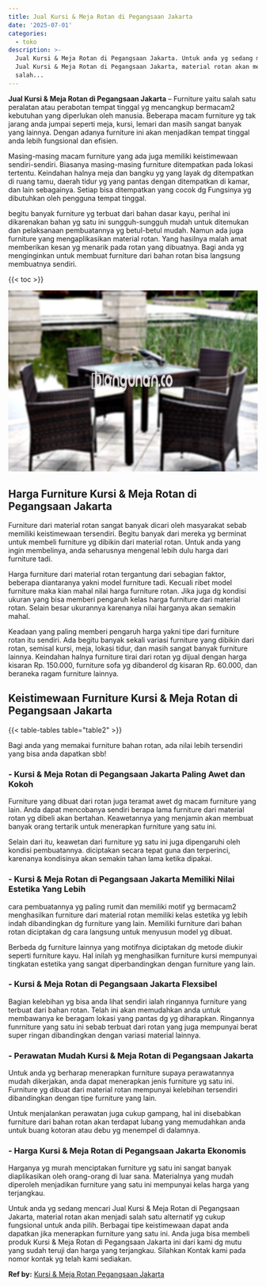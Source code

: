 ```yaml
---
title: Jual Kursi & Meja Rotan di Pegangsaan Jakarta
date: '2025-07-01'
categories:
  - toko
description: >-
  Jual Kursi & Meja Rotan di Pegangsaan Jakarta. Untuk anda yg sedang mencari
  Jual Kursi & Meja Rotan di Pegangsaan Jakarta, material rotan akan menjadi
  salah...
---
```


**Jual Kursi & Meja Rotan di Pegangsaan Jakarta** – Furniture yaitu salah satu peralatan atau perabotan tempat tinggal yg mencangkup bermacam2 kebutuhan yang diperlukan oleh manusia. Beberapa macam furniture yg tak jarang anda jumpai seperti meja, kursi, lemari dan masih sangat banyak yang lainnya. Dengan adanya furniture ini akan menjadikan tempat tinggal anda lebih fungsional dan efisien.

Masing-masing macam furniture yang ada juga memiliki keistimewaan sendiri-sendiri. Biasanya masing-masing furniture ditempatkan pada lokasi tertentu. Keindahan halnya meja dan bangku yg yang layak dg ditempatkan di ruang tamu, daerah tidur yg yang pantas dengan ditempatkan di kamar, dan lain sebagainya. Setiap bisa ditempatkan yang cocok dg Fungsinya yg dibutuhkan oleh pengguna tempat tinggal.

begitu banyak furniture yg terbuat dari bahan dasar kayu, perihal ini dikarenakan bahan yg satu ini sungguh-sungguh mudah untuk ditemukan dan pelaksanaan pembuatannya yg betul-betul mudah. Namun ada juga furniture yang mengaplikasikan material rotan. Yang hasilnya malah amat memberikan kesan yg menarik pada rotan yang dibuatnya. Bagi anda yg menginginkan untuk membuat furniture dari bahan rotan bisa langsung membuatnya sendiri.

{{< toc >}}

![Jual Kursi & Meja Rotan di Pegangsaan Jakarta](/images/kursi-meja-rotan-murah22.png)

## Harga Furniture Kursi & Meja Rotan di Pegangsaan Jakarta

Furniture dari material rotan sangat banyak dicari oleh masyarakat sebab memiliki keistimewaan tersendiri. Begitu banyak dari mereka yg berminat untuk membeli furniture yg dibikin dari material rotan. Untuk anda yang ingin membelinya, anda seharusnya mengenal lebih dulu harga dari furniture tadi.

Harga furniture dari material rotan tergantung dari sebagian faktor, beberapa diantaranya yakni model furniture tadi. Kecuali ribet model furniture maka kian mahal nilai harga furniture rotan. Jika juga dg kondisi ukuran yang bisa memberi pengaruh kelas harga furniture dari material rotan. Selain besar ukurannya karenanya nilai harganya akan semakin mahal.

Keadaan yang paling memberi pengaruh harga yakni tipe dari furniture rotan itu sendiri. Ada begitu banyak sekali variasi furniture yang dibikin dari rotan, semisal kursi, meja, lokasi tidur, dan masih sangat banyak furniture lainnya. Keindahan halnya furniture tirai dari rotan yg dijual dengan harga kisaran Rp. 150.000, furniture sofa yg dibanderol dg kisaran Rp. 60.000, dan beraneka ragam furniture lainnya.

## Keistimewaan Furniture Kursi & Meja Rotan di Pegangsaan Jakarta

{{< table-tables table="table2" >}}

Bagi anda yang memakai furniture bahan rotan, ada nilai lebih tersendiri yang bisa anda dapatkan sbb!

### \- Kursi & Meja Rotan di Pegangsaan Jakarta Paling Awet dan Kokoh

Furniture yang dibuat dari rotan juga teramat awet dg macam furniture yang lain. Anda dapat mencobanya sendiri berapa lama furniture dari material rotan yg dibeli akan bertahan. Keawetannya yang menjamin akan membuat banyak orang tertarik untuk menerapkan furniture yang satu ini.

Selain dari itu, keawetan dari furniture yg satu ini juga dipengaruhi oleh kondisi pembuatannya. diciptakan secara tepat guna dan terperinci, karenanya kondisinya akan semakin tahan lama ketika dipakai.

### \- Kursi & Meja Rotan di Pegangsaan Jakarta Memiliki Nilai Estetika Yang Lebih

cara pembuatannya yg paling rumit dan memiliki motif yg bermacam2 menghasilkan furniture dari material rotan memiliki kelas estetika yg lebih indah dibandingkan dg furniture yang lain. Memiliki furniture dari bahan rotan diciptakan dg cara langsung untuk menyusun model yg dibuat.

Berbeda dg furniture lainnya yang motifnya diciptakan dg metode diukir seperti furniture kayu. Hal inilah yg menghasilkan furniture kursi mempunyai tingkatan estetika yang sangat diperbandingkan dengan furniture yang lain.

### \- Kursi & Meja Rotan di Pegangsaan Jakarta Flexsibel

Bagian kelebihan yg bisa anda lihat sendiri ialah ringannya furniture yang terbuat dari bahan rotan. Telah ini akan memudahkan anda untuk membawanya ke beragam lokasi yang pantas dg yg diharapkan. Ringannya funrniture yang satu ini sebab terbuat dari rotan yang juga mempunyai berat super ringan dibandingkan dengan variasi material lainnya.

### \- Perawatan Mudah Kursi & Meja Rotan di Pegangsaan Jakarta

Untuk anda yg berharap menerapkan furniture supaya perawatannya mudah dikerjakan, anda dapat menerapkan jenis furniture yg satu ini. Furniture yg dibuat dari material rotan mempunyai kelebihan tersendiri dibandingkan dengan tipe furniture yang lain.

Untuk menjalankan perawatan juga cukup gampang, hal ini disebabkan furniture dari bahan rotan akan terdapat lubang yang memudahkan anda untuk buang kotoran atau debu yg menempel di dalamnya.

### \- Harga Kursi & Meja Rotan di Pegangsaan Jakarta Ekonomis

Harganya yg murah menciptakan furniture yg satu ini sangat banyak diaplikasikan oleh orang-orang di luar sana. Materialnya yang mudah diperoleh menjadikan furniture yang satu ini mempunyai kelas harga yang terjangkau.

Untuk anda yg sedang mencari Jual Kursi & Meja Rotan di Pegangsaan Jakarta, material rotan akan menjadi salah satu alternatif yg cukup fungsional untuk anda pilih. Berbagai tipe keistimewaan dapat anda dapatkan jika menerapkan furniture yang satu ini. Anda juga bisa membeli produk Kursi & Meja Rotan di Pegangsaan Jakarta ini dari kami dg mutu yang sudah teruji dan harga yang terjangkau. Silahkan Kontak kami pada nomor kontak yg telah kami sediakan.

**Ref by:** [Kursi & Meja Rotan Pegangsaan Jakarta](https://id.wikipedia.org/wiki/Kursi)
